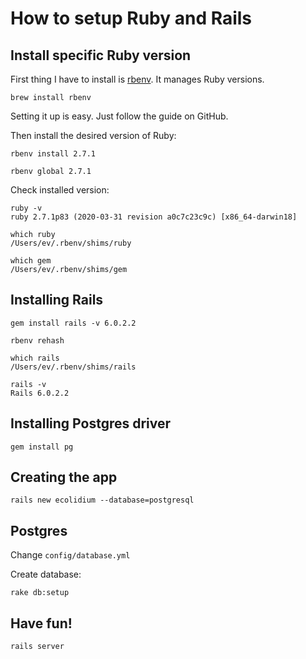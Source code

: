 # How to setup Ruby and Rails

## Install specific Ruby version

First thing I have to install is [rbenv](https://github.com/rbenv/rbenv). It manages Ruby versions.

```
brew install rbenv 
```

Setting it up is easy. Just follow the guide on GitHub.

Then install the desired version of Ruby:

```
rbenv install 2.7.1

rbenv global 2.7.1
```

Check installed version:

```
ruby -v
ruby 2.7.1p83 (2020-03-31 revision a0c7c23c9c) [x86_64-darwin18]

which ruby
/Users/ev/.rbenv/shims/ruby

which gem
/Users/ev/.rbenv/shims/gem
```


## Installing Rails

```
gem install rails -v 6.0.2.2

rbenv rehash

which rails
/Users/ev/.rbenv/shims/rails

rails -v
Rails 6.0.2.2
```

## Installing Postgres driver

```
gem install pg
```

## Creating the app

```
rails new ecolidium --database=postgresql
```

## Postgres

Change `config/database.yml`

Create database:

```
rake db:setup
```

## Have fun!

```
rails server
```
